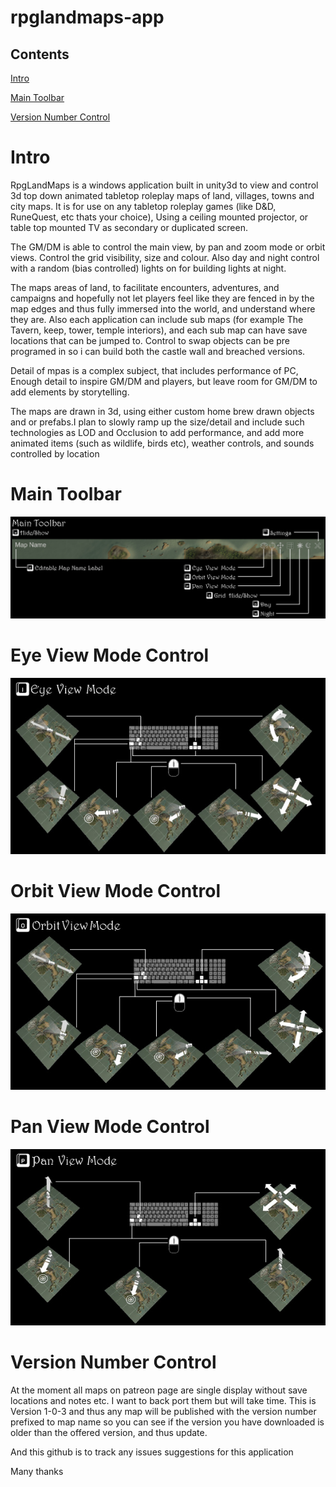 # rpglandmaps-app
## Contents 
[Intro](https://github.com/rpglandmaps/rpglandmaps-app/blob/master/README.md#Intro)

[Main Toolbar](https://github.com/rpglandmaps/rpglandmaps-app/blob/master/README.md#MainToolbar)

[Version Number Control](https://github.com/rpglandmaps/rpglandmaps-app/blob/master/README.md#Version)

<a name="Intro"/>

# Intro
RpgLandMaps is a windows application built in unity3d to view and control 3d top down animated tabletop roleplay maps of land, villages, towns and city maps. It is for use on any tabletop roleplay games (like D&D, RuneQuest, etc thats your choice), Using a ceiling mounted projector, or table top mounted TV as secondary or duplicated screen. 

The GM/DM is able to control the main view, by pan and zoom mode or orbit views. Control the grid visibility, size and colour. Also day and night control with a random (bias controlled) lights on for building lights at night.

The maps areas of land, to facilitate encounters, adventures, and campaigns and hopefully not let players feel like they are fenced in by the map edges and thus fully immersed into the world, and understand where they are. Also each application can include sub maps (for example The Tavern, keep, tower, temple interiors), and each sub map can have save locations that can be jumped to. Control to swap objects can be pre programed in so i can build both the castle wall and breached versions.

Detail of mpas is a complex subject, that includes performance of PC, Enough detail to inspire GM/DM and players, but leave room for GM/DM to add elements by storytelling.

The maps are drawn in 3d, using either custom home brew drawn objects and or prefabs.I plan to slowly ramp up the size/detail and include such technologies as LOD and Occlusion to add performance, and add more animated items (such as wildlife, birds etc), weather controls, and sounds controlled by location

<a name="MainToolbar"/>

# Main Toolbar
![MainToolbar jpg](https://github.com/rpglandmaps/rpglandmaps-app/blob/master/MainToolbar.jpg?raw=true)

<a name="EyeViewModeControl"/>

# Eye View Mode Control
![EyeViewMode jpg](https://github.com/rpglandmaps/rpglandmaps-app/blob/master/EyeViewMode.jpg?raw=true)

<a name="OrbitViewModeControl"/>

# Orbit View Mode Control
![OrbitViewMode jpg](https://github.com/rpglandmaps/rpglandmaps-app/blob/master/OrbitViewMode.jpg?raw=true)

<a name="PanViewModeControl"/>

# Pan View Mode Control
![PanViewMode jpg](https://github.com/rpglandmaps/rpglandmaps-app/blob/master/PanViewMode.jpg?raw=true)

# Version Number Control
At the moment all maps on patreon page are single display without save locations and notes etc. I want to back port them but will take time. This is Version 1-0-3 and thus any map will be published with the version number prefixed to map name so you can see if the version you have downloaded is older than the offered version, and thus update.

And this github is to track any issues suggestions for this application

Many thanks


